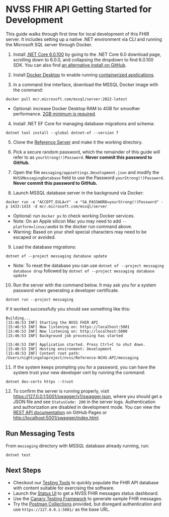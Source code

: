 # NVSS FHIR API Getting Started for Development

This guide walks through first time for local development of this FHIR server. It includes setting up a native .NET environment via CLI and running the Microsoft SQL server through Docker.

1. Install [.NET Core 6.0.100](https://dotnet.microsoft.com/en-us/download/dotnet/6.0) by going to the .NET Core 6.0 download page, scrolling down to 6.0.0, and collapsing the dropdown to find 6.0.100 SDK. You can also find [an alternative install on GitHub](https://github.com/dotnet/core/blob/main/release-notes/6.0/6.0.0/6.0.0.md?WT.mc_id=dotnet-35129-website).

2. Install [Docker Desktop](https://www.docker.com/) to enable running [containerized applications](https://www.docker.com/resources/what-container/).

3. In a command line interface, download the MSSQL Docker image with the command:
```
docker pull mcr.microsoft.com/mssql/server:2022-latest
```
  - Optional: increase Docker Desktop RAM to 4GB for smoother performance. [2GB minimum is required](https://learn.microsoft.com/en-us/sql/linux/quickstart-install-connect-docker?view=sql-server-ver16&tabs=cli&pivots=cs1-bash#prerequisites).

4. Install .NET EF Core for managing database migrations and schema:
```
dotnet tool install --global dotnet-ef --version 7
```

5. Clone the [Reference Server](https://github.com/nightingaleproject/Reference-NCHS-API) and make it the working directory.

6. Pick a secure random password, which the remainder of this guide will refer to as `yourStrong(!)Password`. **Never commit this password to GitHub.**

7. Open the file `messaging/appsettings.Development.json` and modify the `NVSSMessagingDatabase` field to use the Password `yourStrong(!)Password`. **Never commit this password to GitHub.**

8. Launch MSSQL database server in the background via Docker:
```
docker run -e "ACCEPT_EULA=Y" -e "SA_PASSWORD=yourStrong(!)Password" -p 1433:1433 -d mcr.microsoft.com/mssql/server
```
 - Optional: run `docker ps` to check working Docker services.
 - Note: On an Apple silicon Mac you may need to add `--platform=linux/amd64` to the docker run command above.
 - Warning: Based on your shell special characters may need to be escaped or avoided.

9. Load the database migrations:
```
dotnet ef --project messaging database update
```

 - Note: To reset the database you can use `dotnet ef --project messaging database drop` followed by `dotnet ef --project messaging database update`

10. Run the server with the command below. It may ask you for a system password when generating a developer certificate.
```
dotnet run --project messaging
```

If it worked successfully you should see something like this:
```
Building...
[15:46:53 INF] Starting the NVSS FHIR API
[15:46:53 INF] Now listening on: https://localhost:5001
[15:46:53 INF] Now listening on: http://localhost:5000
[15:46:53 INF] Background job processing has started

[15:46:53 INF] Application started. Press Ctrl+C to shut down.
[15:46:53 INF] Hosting environment: Development
[15:46:53 INF] Content root path: /Users/nightingaleproject/nvss/Reference-NCHS-API/messaging
```

11. If the system keeps prompting you for a password, you can have the system trust your new developer cert by running the command:
```
dotnet dev-certs https --trust
```

12. To confirm the server is running properly, visit <https://127.0.0.1:5001/swagger/v1/swagger.json>, where you should get a JSON file and see `StatusCode: 200` in the server logs. Authentication and authorization are disabled in development mode. You can view the [REST API documentation](https://nightingaleproject.github.io/Reference-NCHS-API/#/) on GitHub Pages or <http://localhost:5001/swagger/index.html>.


## Run Messaging Tests

From `messaging` directory with MSSQL database already running, run:

```shell
dotnet test
```

## Next Steps

 - Checkout our [Testing Tools](testing_tools/README.md) to quickly populate the FHIR API database with content suitable for exercising the software.
 - Launch the [Status UI](status_api/README.md) to get a NVSS FHIR messages status dashboard.
 - Use the [Canary Testing Framework](https://canary.fhir.nvss.cdc.gov/) to generate sample FHIR messages.
 - Try the [Postman Collections](https://github.com/nightingaleproject/Reference-NCHS-API/tree/main/examples/README.md) provided, but disregard authentication and use `https://127.0.0.1:5001/` as the base URL.

